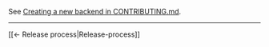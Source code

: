 See [Creating a new backend in CONTRIBUTING.md](https://github.com/natlibfi/annif/blob/master/CONTRIBUTING.md#creating-a-new-backend).

---
[[← Release process|Release-process]]